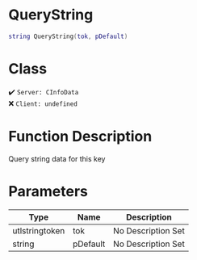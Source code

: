 # QueryString
```lua
string QueryString(tok, pDefault)
```
# Class
✔️ `Server: CInfoData`  
❌ `Client: undefined`  

# Function Description
Query string data for this key
# Parameters
Type|Name|Description
--|--|--
utlstringtoken|tok|No Description Set
string|pDefault|No Description Set
